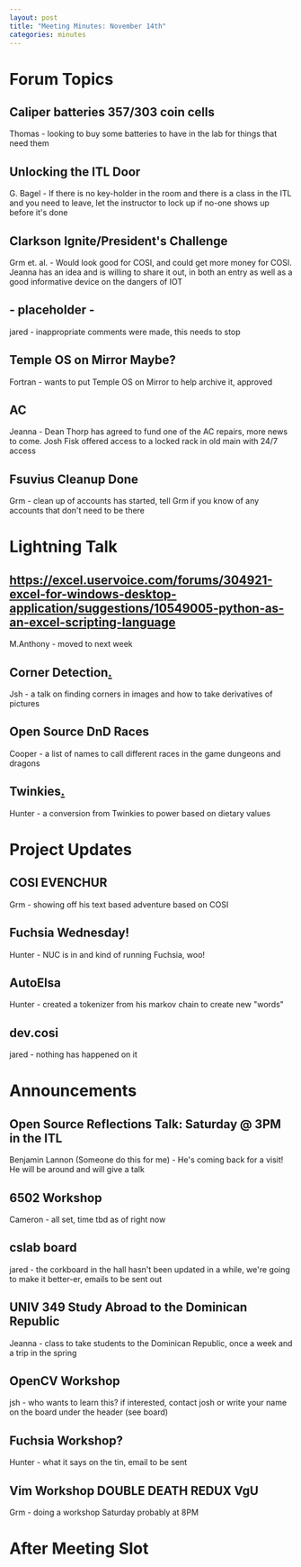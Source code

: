 ```yaml
---
layout: post
title: "Meeting Minutes: November 14th"
categories: minutes
---
```


# Forum Topics

## Caliper batteries 357/303 coin cells
Thomas - looking to buy some batteries to have in the lab for things that need them

## Unlocking the ITL Door
G. Bagel - If there is no key-holder in the room and there is a class in the ITL and you need to leave, let the instructor to lock up if no-one shows up before it's done

## Clarkson Ignite/President's Challenge
Grm et. al. - Would look good for COSI, and could get more money for COSI. Jeanna has an idea and is willing to share it out, in both an entry as well as a good informative device on the dangers of IOT

## - placeholder -
jared - inappropriate comments were made, this needs to stop

## Temple OS on Mirror Maybe?
Fortran - wants to put Temple OS on Mirror to help archive it, approved

## AC
Jeanna - Dean Thorp has agreed to fund one of the AC repairs, more news to come. Josh Fisk offered access to a locked rack in old main with 24/7 access

## Fsuvius Cleanup Done
Grm - clean up of accounts has started, tell Grm if you know of any accounts that don't need to be there

# Lightning Talk

## https://excel.uservoice.com/forums/304921-excel-for-windows-desktop-application/suggestions/10549005-python-as-an-excel-scripting-language
M.Anthony - moved to next week

## Corner Detection[.](https://docs.google.com/presentation/d/1cB0gg-WWUIyzpwAXbo2rm5HY_Sp_4uVrklVYXUvMc6M/edit?usp=sharing)
Jsh - a talk on finding corners in images and how to take derivatives of pictures

## Open Source DnD Races
Cooper - a list of names to call different races in the game dungeons and dragons

## Twinkies[.](https://docs.google.com/presentation/d/1uunMWGTqao4FOg4j_UmfxJtTJ6G2755nBTRwZBp355c/edit?usp=sharing)
Hunter - a conversion from Twinkies to power based on dietary values

# Project Updates

## COSI EVENCHUR
Grm - showing off his text based adventure based on COSI

## Fuchsia Wednesday!
Hunter - NUC is in and kind of running Fuchsia, woo!

## AutoElsa
Hunter - created a tokenizer from his markov chain to create new "words"

## dev.cosi
jared - nothing has happened on it

# Announcements

## Open Source Reflections Talk: Saturday @ 3PM in the ITL
Benjamin Lannon (Someone do this for me) - He's coming back for a visit! He will be around and will give a talk

## 6502 Workshop
Cameron - all set, time tbd as of right now

## cslab board
jared - the corkboard in the hall hasn't been updated in a while, we're going to make it better-er, emails to be sent out

## UNIV 349 Study Abroad to the Dominican Republic
Jeanna - class to take students to the Dominican Republic, once a week and a trip in the spring

## OpenCV Workshop
jsh - who wants to learn this? if interested, contact josh or write your name on the board under the header (see board)

## Fuchsia Workshop?
Hunter - what it says on the tin, email to be sent

## Vim Workshop DOUBLE DEATH REDUX VgU
Grm - doing a workshop Saturday probably at 8PM

# After Meeting Slot

